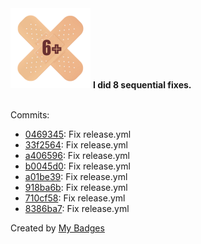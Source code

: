 <img src="https://github.com/my-badges/my-badges/blob/master/badges/fix-commit/fix-6+.png?raw=true" alt="I did 8 sequential fixes." title="I did 8 sequential fixes." width="128">
<strong>I did 8 sequential fixes.</strong>
<br><br>

Commits:

- <a href="https://github.com/antonmedv/fx/commit/04693455c40d3931588f9282bc63097580f7e6c0">0469345</a>: Fix release.yml
- <a href="https://github.com/antonmedv/fx/commit/33f25646c53e62725eaafb6d805d41fedbafedda">33f2564</a>: Fix release.yml
- <a href="https://github.com/antonmedv/fx/commit/a406596b466fd648f3c806e09da1bdd43235fe75">a406596</a>: Fix release.yml
- <a href="https://github.com/antonmedv/fx/commit/b0045d03a93c1a06dc3484f6608a96f932eabca7">b0045d0</a>: Fix release.yml
- <a href="https://github.com/antonmedv/fx/commit/a01be393899c89be82b3b14e8d980b17261d673e">a01be39</a>: Fix release.yml
- <a href="https://github.com/antonmedv/fx/commit/918ba6b566a890e9bb977bb4753d6a02d830ee7d">918ba6b</a>: Fix release.yml
- <a href="https://github.com/antonmedv/fx/commit/710cf5831043209f605226e13c0d0e918e196bdf">710cf58</a>: Fix release.yml
- <a href="https://github.com/antonmedv/fx/commit/8386ba7d9116d14478e10d0b2129722dbdf0357e">8386ba7</a>: Fix release.yml


Created by <a href="https://github.com/my-badges/my-badges">My Badges</a>